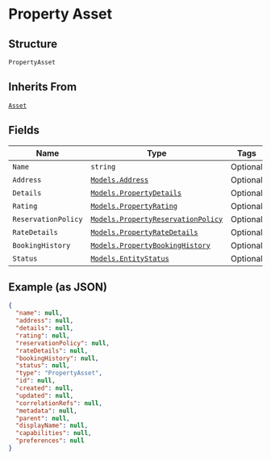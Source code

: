 
# Property Asset

## Structure

`PropertyAsset`

## Inherits From

[`Asset`](../../doc/models/asset.md)

## Fields

| Name | Type | Tags | Description |
|  --- | --- | --- | --- |
| `Name` | `string` | Optional | - |
| `Address` | [`Models.Address`](../../doc/models/address.md) | Optional | - |
| `Details` | [`Models.PropertyDetails`](../../doc/models/property-details.md) | Optional | - |
| `Rating` | [`Models.PropertyRating`](../../doc/models/property-rating.md) | Optional | - |
| `ReservationPolicy` | [`Models.PropertyReservationPolicy`](../../doc/models/property-reservation-policy.md) | Optional | - |
| `RateDetails` | [`Models.PropertyRateDetails`](../../doc/models/property-rate-details.md) | Optional | - |
| `BookingHistory` | [`Models.PropertyBookingHistory`](../../doc/models/property-booking-history.md) | Optional | - |
| `Status` | [`Models.EntityStatus`](../../doc/models/entity-status.md) | Optional | - |

## Example (as JSON)

```json
{
  "name": null,
  "address": null,
  "details": null,
  "rating": null,
  "reservationPolicy": null,
  "rateDetails": null,
  "bookingHistory": null,
  "status": null,
  "type": "PropertyAsset",
  "id": null,
  "created": null,
  "updated": null,
  "correlationRefs": null,
  "metadata": null,
  "parent": null,
  "displayName": null,
  "capabilities": null,
  "preferences": null
}
```

